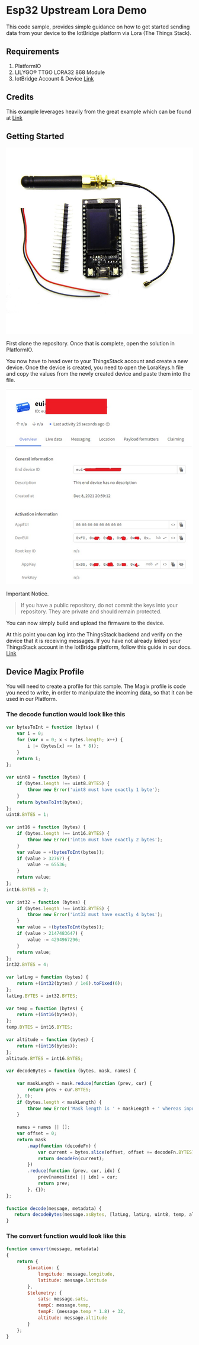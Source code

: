# Esp32 Upstream Lora  Demo

This code sample, provides simple guidance on how to get started sending data 
from your device to the IotBridge platform via Lora (The Things Stack).

## Requirements

1. PlatformIO
2. LILYGO® TTGO LORA32 868 Module
3. IotBridge Account & Device [Link](https://www.iotbridge.co.za)

## Credits

This example leverages heavily from the great example which can be found at [Link](https://github.com/lnlp/LMIC-node)

## Getting Started

![Module Image](./ttgo-esp32-lora.jpg)

First clone the repository. Once that is complete, open the solution in PlatformIO.

You now have to head over to your ThingsStack account and create a new device.
Once the device is created, you need to open the LoraKeys.h file and copy the values from the 
newly created device and paste them into the file.

![Things Stack Device](./things-stack-device.jpg)

Important Notice.

> If you have a public repository, do not commit the keys into your repository.
> They are private and should remain protected.

You can now simply build and upload the firmware to the device.

At this point you can log into the ThingsStack backend and verify on the device that it is receiving messages.
If you have not already linked your ThingsStack account in the IotBridge platform, follow this guide in our docs. [Link](https://docs.iotbridge.co.za/#/accounts-and-subscriptions/adding-things-stack-credentials)

## Device Magix Profile

You will need to create a profile for this sample. 
The Magix profile is code you need to write, in order to manipulate the incoming data, 
so that it can be used in our Platform.

### The decode function would look like this

```javascript
var bytesToInt = function (bytes) {
    var i = 0;
    for (var x = 0; x < bytes.length; x++) {
        i |= (bytes[x] << (x * 8));
    }
    return i;
};

var uint8 = function (bytes) {
    if (bytes.length !== uint8.BYTES) {
        throw new Error('uint8 must have exactly 1 byte');
    }
    return bytesToInt(bytes);
};
uint8.BYTES = 1;

var int16 = function (bytes) {
    if (bytes.length !== int16.BYTES) {
        throw new Error('int16 must have exactly 2 bytes');
    }
    var value = +(bytesToInt(bytes));
    if (value > 32767) {
        value -= 65536;
    }
    return value;
};
int16.BYTES = 2;

var int32 = function (bytes) {
    if (bytes.length !== int32.BYTES) {
        throw new Error('int32 must have exactly 4 bytes');
    }
    var value = +(bytesToInt(bytes));
    if (value > 2147483647) {
        value -= 4294967296;
    }
    return value;
};
int32.BYTES = 4;

var latLng = function (bytes) {
    return +(int32(bytes) / 1e6).toFixed(6);
};
latLng.BYTES = int32.BYTES;

var temp = function (bytes) {
    return +(int16(bytes));
};
temp.BYTES = int16.BYTES;

var altitude = function (bytes) {
    return +(int16(bytes));
};
altitude.BYTES = int16.BYTES;

var decodeBytes = function (bytes, mask, names) {

    var maskLength = mask.reduce(function (prev, cur) {
        return prev + cur.BYTES;
    }, 0);
    if (bytes.length < maskLength) {
        throw new Error('Mask length is ' + maskLength + ' whereas input is ' + bytes.length);
    }

    names = names || [];
    var offset = 0;
    return mask
        .map(function (decodeFn) {
            var current = bytes.slice(offset, offset += decodeFn.BYTES);
            return decodeFn(current);
        })
        .reduce(function (prev, cur, idx) {
            prev[names[idx] || idx] = cur;
            return prev;
        }, {});
};

function decode(message, metadata) {
   return decodeBytes(message.asBytes, [latLng, latLng, uint8, temp, altitude], ['latitude', 'longitude', 'sats', 'temp', 'altitude']);
}
```

### The convert function would look like this

```javascript
function convert(message, metadata)
{
    return {
        $location: {
            longitude: message.longitude,
            latitude: message.latitude
        },
        $telemetry: {
            sats: message.sats,
            tempC: message.temp,
            tempF: (message.temp * 1.8) + 32,
            altitude: message.altitude
        }
    };
}
```


